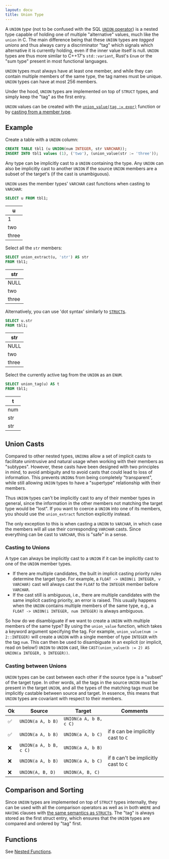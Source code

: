 ```yaml
---
layout: docu
title: Union Type
---
```


A `UNION` *type* (not to be confused with the SQL [`UNION` operator](../query_syntax/setops#union-all-by-name)) is a nested type capable of holding one of multiple "alternative" values, much like the `union` in C. The main difference being that these `UNION` types are *tagged unions* and thus always carry a discriminator "tag" which signals which alternative it is currently holding, even if the inner value itself is null. `UNION` types are thus more similar to C++17's `std::variant`, Rust's `Enum` or the "sum type" present in most functional languages.

`UNION` types must always have at least one member, and while they can contain multiple members of the same type, the tag names must be unique. `UNION` types can have at most 256 members.

Under the hood, `UNION` types are implemented on top of `STRUCT` types, and simply keep the "tag" as the first entry.

`UNION` values can be created with the [`union_value(tag := expr)`](../functions/nested#union-functions) function or by [casting from a member type](#casting-to-unions).

## Example

Create a table with a `UNION` column:

```sql
CREATE TABLE tbl1 (u UNION(num INTEGER, str VARCHAR));
INSERT INTO tbl1 values (1), ('two'), (union_value(str := 'three'));
```

Any type can be implicitly cast to a `UNION` containing the type. Any `UNION` can also be implicitly cast to another `UNION` if the source `UNION` members are a subset of the target's (if the cast is unambiguous).

`UNION` uses the member types' `VARCHAR` cast functions when casting to `VARCHAR`:

```sql
SELECT u FROM tbl1;
```

|   u   |
|-------|
| 1     |
| two   |
| three |

Select all the `str` members:

```sql
SELECT union_extract(u, 'str') AS str
FROM tbl1;
```

|  str  |
|-------|
| NULL  |
| two   |
| three |

Alternatively, you can use 'dot syntax' similarly to [`STRUCT`s](struct).

```sql
SELECT u.str
FROM tbl1;
```

|  str  |
|-------|
| NULL  |
| two   |
| three |

Select the currently active tag from the `UNION` as an `ENUM`.

```sql
SELECT union_tag(u) AS t
FROM tbl1;
```

|  t  |
|-----|
| num |
| str |
| str |

## Union Casts

Compared to other nested types, `UNION`s allow a set of implicit casts to facilitate unintrusive and natural usage when working with their members as "subtypes".
However, these casts have been designed with two principles in mind, to avoid ambiguity and to avoid casts that could lead to loss of information. This prevents `UNION`s from being completely "transparent", while still allowing `UNION` types to have a "supertype" relationship with their members.

Thus `UNION` types can't be implicitly cast to any of their member types in general, since the information in the other members not matching the target type would be "lost". If you want to coerce a `UNION` into one of its members, you should use the `union_extract` function explicitly instead.

The only exception to this is when casting a `UNION` to `VARCHAR`, in which case the members will all use their corresponding `VARCHAR` casts. Since everything can be cast to `VARCHAR`, this is "safe" in a sense.

### Casting to Unions

A type can always be implicitly cast to a `UNION` if it can be implicitly cast to one of the `UNION` member types.

* If there are multiple candidates, the built in implicit casting priority rules determine the target type. For example, a `FLOAT -> UNION(i INTEGER, v VARCHAR)` cast will always cast the `FLOAT` to the `INTEGER` member before `VARCHAR`.
* If the cast still is ambiguous, i.e., there are multiple candidates with the same implicit casting priority, an error is raised. This usually happens when the `UNION` contains multiple members of the same type, e.g., a `FLOAT -> UNION(i INTEGER, num INTEGER)` is always ambiguous.

So how do we disambiguate if we want to create a `UNION` with multiple members of the same type? By using the `union_value` function, which takes a keyword argument specifying the tag. For example, `union_value(num := 2::INTEGER)` will create a `UNION` with a single member of type `INTEGER` with the tag `num`. This can then be used to disambiguate in an explicit (or implicit, read on below!) `UNION` to `UNION` cast, like `CAST(union_value(b := 2) AS UNION(a INTEGER, b INTEGER))`.

### Casting between Unions

`UNION` types can be cast between each other if the source type is a "subset" of the target type. In other words, all the tags in the source `UNION` must be present in the target `UNION`, and all the types of the matching tags must be implicitly castable between source and target. In essence, this means that `UNION` types are covariant with respect to their members.

<div class="narrow_table"></div>

| Ok | Source                 | Target                 | Comments                               |
|----|------------------------|------------------------|----------------------------------------|
| ✅ | `UNION(a A, b B)`      | `UNION(a A, b B, c C)` |                                        |
| ✅ | `UNION(a A, b B)`      | `UNION(a A, b C)`      | if `B` can be implicitly cast to `C`   |
| ❌ | `UNION(a A, b B, c C)` | `UNION(a A, b B)`      |                                        |
| ❌ | `UNION(a A, b B)`      | `UNION(a A, b C)`      | if `B` can't be implicitly cast to `C` |
| ❌ | `UNION(A, B, D)`       | `UNION(A, B, C)`       |                                        |

## Comparison and Sorting

Since `UNION` types are implemented on top of `STRUCT` types internally, they can be used with all the comparison operators as well as in both `WHERE` and `HAVING` clauses with [the same semantics as `STRUCT`s](struct#comparison-operators). The "tag" is always stored as the first struct entry, which ensures that the `UNION` types are compared and ordered by "tag" first.

## Functions

See [Nested Functions](../../sql/functions/nested#union-functions).
